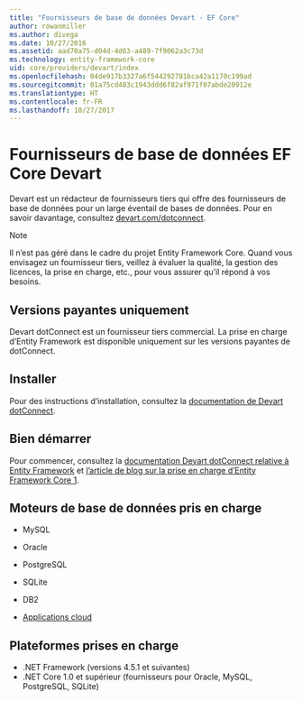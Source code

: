 ```yaml
---
title: "Fournisseurs de base de données Devart - EF Core"
author: rowanmiller
ms.author: divega
ms.date: 10/27/2016
ms.assetid: aad70a75-d04d-4d63-a489-7f9062a3c73d
ms.technology: entity-framework-core
uid: core/providers/devart/index
ms.openlocfilehash: 04de917b3327a6f544292781bca42a1170c199ad
ms.sourcegitcommit: 01a75cd483c1943ddd6f82af971f07abde20912e
ms.translationtype: HT
ms.contentlocale: fr-FR
ms.lasthandoff: 10/27/2017
---
```

# <a name="devart-ef-core-database-providers"></a>Fournisseurs de base de données EF Core Devart

Devart est un rédacteur de fournisseurs tiers qui offre des fournisseurs de base de données pour un large éventail de bases de données. Pour en savoir davantage, consultez [devart.com/dotconnect](https://www.devart.com/dotconnect/).

> [!NOTE]  
> Il n’est pas géré dans le cadre du projet Entity Framework Core. Quand vous envisagez un fournisseur tiers, veillez à évaluer la qualité, la gestion des licences, la prise en charge, etc., pour vous assurer qu’il répond à vos besoins.

## <a name="paid-versions-only"></a>Versions payantes uniquement

Devart dotConnect est un fournisseur tiers commercial. La prise en charge d’Entity Framework est disponible uniquement sur les versions payantes de dotConnect.

## <a name="install"></a>Installer

Pour des instructions d’installation, consultez la [documentation de Devart dotConnect](https://www.devart.com/dotconnect/).

## <a name="get-started"></a>Bien démarrer

Pour commencer, consultez la [documentation Devart dotConnect relative à Entity Framework](https://www.devart.com/dotconnect/entityframework.html) et [l’article de blog sur la prise en charge d’Entity Framework Core 1](http://blog.devart.com/entity-framework-core-1-entity-framework-7-support.html).

## <a name="supported-database-engines"></a>Moteurs de base de données pris en charge

* MySQL

* Oracle

* PostgreSQL

* SQLite

* DB2

* [Applications cloud](https://www.devart.com/dotconnect/#cloud)

## <a name="supported-platforms"></a>Plateformes prises en charge

* .NET Framework (versions 4.5.1 et suivantes)
* .NET Core 1.0 et supérieur (fournisseurs pour Oracle, MySQL, PostgreSQL, SQLite)
